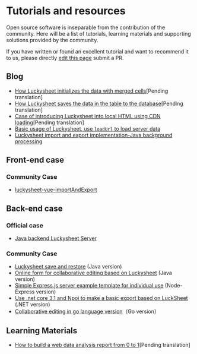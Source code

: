# Tutorials and resources

Open source software is inseparable from the contribution of the community. Here will be a list of tutorials, learning materials and supporting solutions provided by the community.

If you have written or found an excellent tutorial and want to recommend it to us, please directly [edit this page](https://github.com/mengshukeji/Luckysheet/edit/master/docs/guide/resource.md) submit a PR.

## Blog
- [How Luckysheet initializes the data with merged cells](https://www.cnblogs.com/DuShuSir/p/13272397.html)[Pending translation]
- [How Luckysheet saves the data in the table to the database](https://www.cnblogs.com/DuShuSir/p/13857874.html)[Pending translation]
- [Case of introducing Luckysheet into local HTML using CDN loading](https://www.cnblogs.com/DuShuSir/p/13859103.html)[Pending translation]
- [Basic usage of Luckysheet, use `loadUrl` to load server data](https://blog.csdn.net/DCDC2020/article/details/108486525)
- [Luckysheet import and export implementation-Java background processing](https://blog.csdn.net/u014632228/article/details/109738221)

## Front-end case

### Community Case
- [luckysheet-vue-importAndExport](https://github.com/oy-paddy/luckysheet-vue-importAndExport/tree/master/)

## Back-end case

### Official case
- [Java backend Luckysheet Server](https://github.com/mengshukeji/LuckysheetServer)

### Community Case
- [Luckysheet save and restore](https://gitee.com/ichiva/luckysheet-saved-in-recovery) (Java version)
- [Online form for collaborative editing based on Luckysheet](https://github.com/DilemmaVi/ecsheet) (Java version)
- [Simple Express.js server example template for individual use](https://github.com/TitanRGB/Luckysheet-ExpressReact-Example) (Node-Express version)
- [Use .net core 3.1 and Npoi to make a basic export based on LuckSheet](https://gitee.com/xiong-kangli/luck-sheet_.-net-core) (.NET version)
- [Collaborative editing in go language version](https://github.com/fandypeng/excel2config)（Go version）

## Learning Materials

- [How to build a web data analysis report from 0 to 1](https://github.com/mengshukeji/LuckyResources/blob/master/ppt/%E5%A6%82%E4%BD%95%E4%BB%8E0%E5%88%B01%E6%90%AD%E5%BB%BA%20Web%20%E6%95%B0%E6%8D%AE%E5%88%86%E6%9E%90%E6%8A%A5%E8%A1%A8.pptx)[Pending translation]
